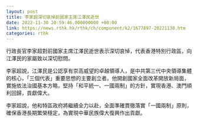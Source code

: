 ```yaml
---
layout: post
title: 李家超深切哀悼前國家主席江澤民逝世
date: 2022-11-30 20:59:46.000000000 +08:00
link: https://news.rthk.hk/rthk/ch/component/k2/1677897-20221130.htm
categories: rthk
---
```


行政長官李家超對前國家主席江澤民逝世表示深切哀悼，代表香港特別行政區，向江澤民的家屬致以深切慰問。

李家超說，江澤民是公認享有崇高威望的卓越領導人，是中共第三代中央領導集體的核心，「三個代表」重要思想的主要創立者。他開創國家全面改革開放新局面，實施依法治國基本方略，堅持「和平統一、一國兩制」的方針，實現香港、澳門順利回歸，貢獻偉大。

李家超說，他和特區政府將繼續全力以赴，全面準確貫徹落實「一國兩制」原則，確保香港長期繁榮穩定，為實現中華民族偉大復興作出貢獻。
